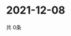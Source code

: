 # 2021-12-08
  共 0条

  <!-- BEGIN -->
  <!-- 最后更新时间Wed Dec 08 2021 03:03:59 GMT+0000 (Coordinated Universal Time) -->
  
  <!-- END -->
  
  